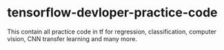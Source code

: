 # tensorflow-devloper-practice-code
This contain all practice code in tf for regression, classification, computer vision, CNN transfer learning and many more.

